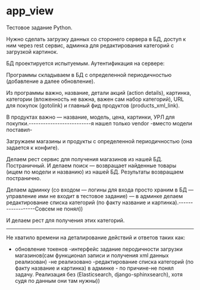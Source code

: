 # app_view
Тестовое задание Python.

Нужно сделать загрузку данных со сторонего сервера в БД, доступ к ним через rest сервис, админка для редактирования категорий с загрузкой картинок.


БД проектируется испытуемым.
Аутентификация на сервере:


Программы складываем в БД с определенной периодичностью (добавление а далее обновление).

Из программы важно, название, детали акций (action details), картинка, категории (вложенность не важна, важен сам набор категорий), URL для покупок (gotolink) и главный фид продуктов (products_xml_link).


В продуктах важно — название, модель, цена, картинки, УРЛ для покупки.--------------------------я нашел только vendor -вместо модели поставил-



Загружаем магазины и продукты с определенной периодичностью (она задается к конфиге).

Делаем рест сервис для получения магазинов из нашей БД. Постраничный.
И делаем поиск — возвращает найденные товары (ищем по модели и названию) из нашей БД. Результаты возвращаем постранично.

Делаем админку (со входом — логины для входа просто храним в БД — управление ими не входит в тестовое задание) —
в админке делаем редактирование списка категорий (по факту название и картинка).------------------Совсем не понял))


И делаем рест для получения этих категорий.
********************************************************************************************************************

Не хватило времени на деталирование действий и ответов таких как:
- обновление токенов
-интерфейс задание перодичности загрузки магазинов(сам функционал записи и получения xml данных реализован)
-не реализовано -редактирование списка категорий (по факту название и картинка) в админке - по причине-не понял задачу.
Реализация без (Elasticsearch, django-sphinxsearch), хотя судя по данным они там нужны))
